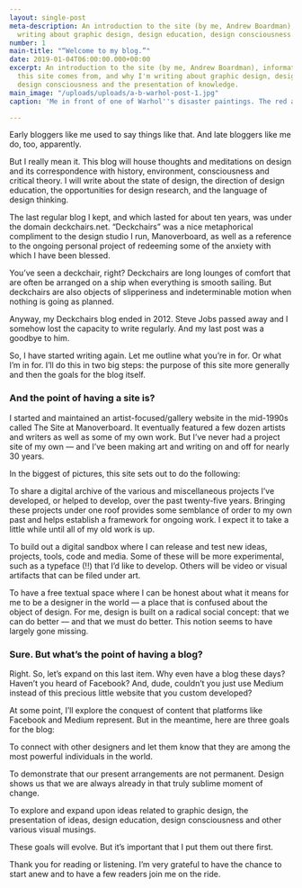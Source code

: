 ```yaml
---
layout: single-post
meta-description: An introduction to the site (by me, Andrew Boardman), and why I'm
  writing about graphic design, design education, design consciousness.
number: 1
main-title: "“Welcome to my blog.”"
date: 2019-01-04T06:00:00.000+00:00
excerpt: An introduction to the site (by me, Andrew Boardman), information about where
  this site comes from, and why I'm writing about graphic design, design education,
  design consciousness and the presentation of knowledge.
main_image: "/uploads/uploads/a-b-warhol-post-1.jpg"
caption: 'Me in front of one of Warhol''s disaster paintings. The red avoids disaster. '

---
```

Early bloggers like me used to say things like that. And late bloggers like me do, too, apparently.

But I really mean it. This blog will house thoughts and meditations on design and its correspondence with history, environment, consciousness and critical theory. I will write about the state of design, the direction of design education, the opportunities for design research, and the language of design thinking.

The last regular blog I kept, and which lasted for about ten years, was under the domain deckchairs.net. “Deckchairs” was a nice metaphorical compliment to the design studio I run, Manoverboard, as well as a reference to the ongoing personal project of redeeming some of the anxiety with which I have been blessed.

You’ve seen a deckchair, right? Deckchairs are long lounges of comfort that are often be arranged on a ship when everything is smooth sailing. But deckchairs are also objects of slipperiness and indeterminable motion when nothing is going as planned.

Anyway, my Deckchairs blog ended in 2012. Steve Jobs passed away and I somehow lost the capacity to write regularly. And my last post was a goodbye to him.

So, I have started writing again. Let me outline what you’re in for. Or what I’m in for. I’ll do this in two big steps: the purpose of this site more generally and then the goals for the blog itself.

### And the point of having a site is?

I started and maintained an artist-focused/gallery website in the mid-1990s called The Site at Manoverboard. It eventually featured a few dozen artists and writers as well as some of my own work. But I’ve never had a project site of my own — and I’ve been making art and writing on and off for nearly 30 years.

In the biggest of pictures, this site sets out to do the following:

To share a digital archive of the various and miscellaneous projects I’ve developed, or helped to develop, over the past twenty-five years. Bringing these projects under one roof provides some semblance of order to my own past and helps establish a framework for ongoing work. I expect it to take a little while until all of my old work is up.

To build out a digital sandbox where I can release and test new ideas, projects, tools, code and media. Some of these will be more experimental, such as a typeface (!!) that I’d like to develop. Others will be video or visual artifacts that can be filed under art.

To have a free textual space where I can be honest about what it means for me to be a designer in the world — a place that is confused about the object of design. For me, design is built on a radical social concept: that we can do better — and that we must do better. This notion seems to have largely gone missing.

### Sure. But what’s the point of having a blog?

Right. So, let’s expand on this last item. Why even have a blog these days? Haven’t you heard of Facebook? And, dude, couldn’t you just use Medium instead of this precious little website that you custom developed?

At some point, I’ll explore the conquest of content that platforms like Facebook and Medium represent. But in the meantime, here are three goals for the blog:

To connect with other designers and let them know that they are among the most powerful individuals in the world.

To demonstrate that our present arrangements are not permanent. Design shows us that we are always already in that truly sublime moment of change.

To explore and expand upon ideas related to graphic design, the presentation of ideas, design education,  design consciousness and other various visual musings.

These goals will evolve. But it’s important that I put them out there first.

Thank you for reading or listening. I’m very grateful to have the chance to start anew and to have a few readers join me on the ride.